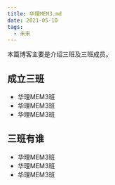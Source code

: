 ```yaml
---
title: 华理MEM3.md
date: 2021-05-10
tags:
  - 未来
---
```


本篇博客主要是介绍三班及三班成员。
<!-- more -->

## 成立三班
- 华理MEM3班
- 华理MEM3班
- 华理MEM3班

## 三班有谁
- 华理MEM3班
- 华理MEM3班
- 华理MEM3班
